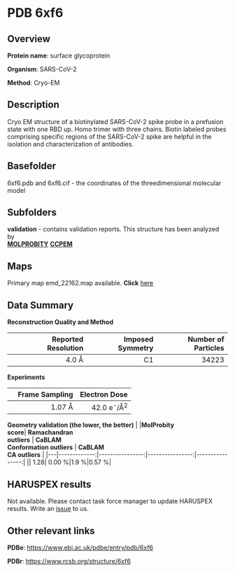 # PDB 6xf6

## Overview

**Protein name**: surface glycoprotein

**Organism**: SARS-CoV-2

**Method**: Cryo-EM

## Description

Cryo EM structure of a biotinylated SARS-CoV-2 spike probe in a prefusion state with one RBD up. Homo trimer with three chains. Biotin labeled probes comprising specific regions of the SARS-CoV-2 spike are helpful in the isolation and characterization of antibodies. 

## Basefolder

6xf6.pdb and 6xf6.cif - the coordinates of the threedimensional molecular model

## Subfolders





**validation** - contains validation reports. This structure has been analyzed by <br>  [**MOLPROBITY**](https://github.com/thorn-lab/coronavirus_structural_task_force/tree/master/pdb/surface_glycoprotein/SARS-CoV-2/6xf6/validation/molprobity)   [**CCPEM**](https://github.com/thorn-lab/coronavirus_structural_task_force/tree/master/pdb/surface_glycoprotein/SARS-CoV-2/6xf6/validation/ccpem-validation) 



## Maps

Primary map emd_22162.map available. **Click** [here](http://ftp.wwpdb.org/pub/emdb/structures/EMD-22162/map/) 

## Data Summary
**Reconstruction Quality and Method**

|   | Reported Resolution | Imposed Symmetry | Number of Particles |
|---|-------------:|----------------:|--------------:|
|   |4.0 Å|C1|34223|

**Experiments**

|   | Frame Sampling | Electron Dose |
|---|-------------:|----------------:|
|   |1.07 Å|42.0 e<sup>-</sup>/Å<sup>2</sup>|

**Geometry validation (the lower, the better)**
|   |**MolProbity<br>score**| **Ramachandran<br>outliers** | **CaBLAM<br>Conformation outliers** | **CaBLAM<br>CA outliers** |
|---|-------------:|----------------:|----------------:|----------------:|
||  1.28|  0.00 %|1.9 %|0.57 %|

## HARUSPEX results

Not available. Please contact task force manager to update HARUSPEX results. Write an [issue](https://github.com/thorn-lab/coronavirus_structural_task_force/issues) to us.

## Other relevant links 
**PDBe**:  https://www.ebi.ac.uk/pdbe/entry/pdb/6xf6
 
**PDBr**: https://www.rcsb.org/structure/6xf6 
